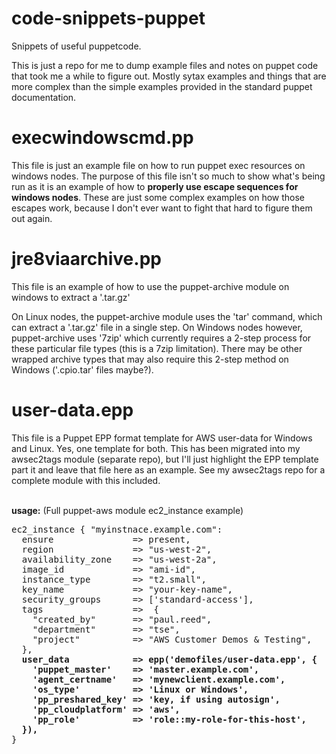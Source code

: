 # code-snippets-puppet
Snippets of useful puppetcode.

This is just a repo for me to dump example files and notes on puppet code that took me a while to figure out. Mostly sytax examples and things that are more complex than the simple examples provided in the standard puppet documentation.

# execwindowscmd.pp
<p>
This file is just an example file on how to run puppet exec resources on windows nodes. The purpose of this file isn't so much to show what's being run as it is an example of how to <b>properly use escape sequences for windows nodes</b>. These are just some complex examples on how those escapes work, because I don't ever want to fight that hard to figure them out again. 
</p>

# jre8viaarchive.pp
<p>
This file is an example of how to use the puppet-archive module on windows to extract a '.tar.gz'

On Linux nodes, the puppet-archive module uses the 'tar' command, which can extract a '.tar.gz' file in a single step.
On Windows nodes however, puppet-archive uses '7zip' which currently requires a 2-step process for these particular 
file types (this is a 7zip limitation). There may be other wrapped archive types that may also require this 
2-step method on Windows ('.cpio.tar' files maybe?).

</p>

# user-data.epp
<p>
This file is a Puppet EPP format template for AWS user-data for Windows and Linux.
Yes, one template for both. This has been migrated into my awsec2tags module (separate repo), but I'll just highlight the EPP template part it and leave that file here as an example. See my awsec2tags repo for a complete module with this included.
</p><br />
<strong>usage:</strong>
(Full puppet-aws module ec2_instance example)
<pre>
ec2_instance { "myinstnace.example.com": 
  ensure               => present,
  region               => "us-west-2",
  availability_zone    => "us-west-2a",
  image_id             => "ami-id",
  instance_type        => "t2.small",
  key_name             => "your-key-name",
  security_groups      => ['standard-access'],
  tags                 =>  {
    "created_by"       => "paul.reed",
    "department"       => "tse",
    "project"          => "AWS Customer Demos & Testing",
  },
  <strong>user_data            => epp('demofiles/user-data.epp', {
    'puppet_master'    => 'master.example.com',
    'agent_certname'   => 'mynewclient.example.com',
    'os_type'          => 'Linux or Windows',
    'pp_preshared_key' => 'key, if using autosign',
    'pp_cloudplatform' => 'aws',
    'pp_role'          => 'role::my-role-for-this-host',
  }),</strong>
}
</pre>
